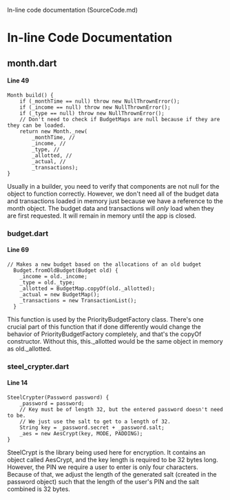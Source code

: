 In-line code documentation (SourceCode.md)

In-line Code Documentation
==========================

month.dart
----------

#### Line 49

```
Month build() {
    if (_monthTime == null) throw new NullThrownError();
    if (_income == null) throw new NullThrownError();
    if (_type == null) throw new NullThrownError();
    // Don't need to check if BudgetMaps are null because if they are they can be loaded.
    return new Month._new(
        _monthTime, //
        _income, //
        _type, //
        _allotted, //
        _actual, //
        _transactions);
}
```

Usually in a builder, you need to verify that components are not null for the object to function correctly. However, we don't need all of the budget data and transactions loaded in memory just because we have a reference to the month object. The budget data and transactions will *only* load when they are first requested. It will remain in memory until the app is closed.

### budget.dart

#### Line 69

```
// Makes a new budget based on the allocations of an old budget
  Budget.fromOldBudget(Budget old) {
    _income = old._income;
    _type = old._type;
    _allotted = BudgetMap.copyOf(old._allotted);
    _actual = new BudgetMap();
    _transactions = new TransactionList();
  }
```

This function is used by the PriorityBudgetFactory class. There's one crucial part of this function that if done differently would change the behavior of PriorityBudgetFactory completely, and that's the copyOf constructor. Without this, this.\_allotted would be the same object in memory as old.\_allotted.

### steel_crypter.dart

#### Line 14

```
SteelCrypter(Password password) {
    _password = password;
    // Key must be of length 32, but the entered password doesn't need to be.
    // We just use the salt to get to a length of 32.
    String key = _password.secret + _password.salt;
    _aes = new AesCrypt(key, MODE, PADDING);
}
```

SteelCrypt is the library being used here for encryption. It contains an object called AesCrypt, and the key length is required to be 32 bytes long. However, the PIN we require a user to enter is only four characters. Because of that, we adjust the length of the generated salt (created in the password object) such that the length of the user's PIN and the salt combined is 32 bytes.
